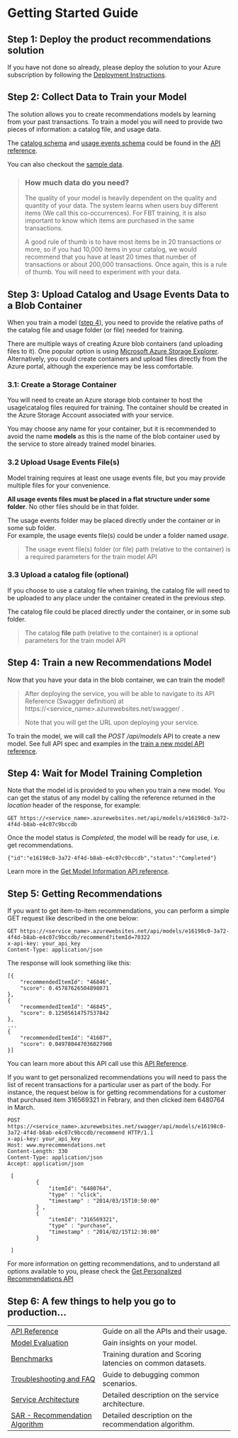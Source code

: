 # Getting Started Guide

## Step 1: Deploy the product recommendations solution

If you have not done so already, please deploy the solution to your Azure subscription
by following the [Deployment Instructions](doc/deployment-instructions.md).

## Step 2: Collect Data to Train your Model
The solution allows you to create recommendations models by learning 
from your past transactions. To train a model you will need to provide two pieces
of information: a catalog file, and usage data.

The [catalog schema](doc/api-reference.md#catalog-file-schema) and [usage events schema](doc/api-reference.md#usage-events-file-schema) could be found in the [API reference](doc/api-reference.md).

You can also checkout the [sample data](http://aka.ms/RecoSampleData).

> ### How much data do you need?
> The quality of your model is heavily dependent on the quality and quantity of your data.
> The system learns when users buy different items (We call this co-occurrences). For FBT training, it is also important to know which items are purchased in the same transactions.
> 
> A good rule of thumb is to have most items be in 20 transactions or more, so if you had 10,000 items in your catalog, we would recommend that you have at least 20 times that number of transactions or about 200,000 transactions. Once again, this is a rule of thumb. You will need to experiment with your data.

## Step 3: Upload Catalog and Usage Events Data to a Blob Container

When you train a model ([step 4](#step_4_train_a_new_recommendations_model)), you need to provide the relative paths of the catalog file and usage folder (or file) needed for training.

There are multiple ways of creating Azure blob containers (and uploading files to it). One popular option is using [Microsoft Azure Storage Explorer](http://storageexplorer.com/).
Alternatively, you could create containers and upload files directly from the Azure portal, although the experience may be less comfortable. 

### 3.1: Create a Storage Container
You will need to create an Azure storage blob container to host the usage\catalog files required for training. 
The container should be created in the Azure Storage Account associated with your service.

You may choose any name for your container, but it is recommended to avoid the name **models** as this is the name of the blob container
used by the service to store already trained model binaries.


### 3.2 Upload Usage Events File(s)

Model training requires at least one usage events file, but you may provide multiple files for your convenience.

**All usage events files must be placed in a flat structure under some folder**. No other files should be in that folder.

The usage events folder may be placed directly under the container or in some sub folder.   
For example, the usage events file(s) could be under a folder named *usage*. 

>The usage event file(s) folder (or file) path (relative to the container) is a required parameters for the train model API

### 3.3 Upload a catalog file (optional)
If you choose to use a catalog file when training, the catalog file will need to be uploaded to any place under the container created in the previous step.

The catalog file could be placed directly under the container, or in some sub folder.

>The catalog **file** path (relative to the container) is a optional parameters for the train model API 

## Step 4: Train a new Recommendations Model
Now that you have your data in the blob container, we can train the model!

>  After deploying the service, you will be able to navigate to its API Reference
>  (Swagger definition) at https://<service_name>.azurewebsites.net/swagger/ .
>
>  Note that you will get the URL upon deploying your service.

To train the model, we will call the *POST /api/models* API to create a new model. See full API spec and examples in the [train a new model API reference](doc/api-reference.md#train-a-new-model).

## Step 4: Wait for Model Training Completion

Note that the model id is provided to you when you train a new model.
You can get the status of any model by calling the reference returned in the *location* header of the response, for example:
```
GET https://<service_name>.azurewebsites.net/api/models/e16198c0-3a72-4f4d-b8ab-e4c07c9bccdb
```
Once the model status is *Completed*, the model will be ready for use, i.e. get recommendations. 
```
{"id":"e16198c0-3a72-4f4d-b8ab-e4c07c9bccdb","status":"Completed"}
```

Learn more in the [Get Model Information API reference](doc/api-reference.md#get-model-information).

## Step 5: Getting Recommendations

If you want to get item-to-item recommendations, you can perform a simple GET request like described in the one below: 

```
GET https://<service_name>.azurewebsites.net/api/models/e16198c0-3a72-4f4d-b8ab-e4c07c9bccdb/recommend?itemId=70322
x-api-key: your_api_key
Content-Type: application/json
```

The response will look something like this:

```
[{
	"recommendedItemId": "46846",
	"score": 0.45787626504898071
},
{
	"recommendedItemId": "46845",
	"score": 0.12505614757537842
},
...
{
	"recommendedItemId": "41607",
	"score": 0.049780447036027908
}]
```

You can learn more about this API call use this [API Reference](doc/api-reference.md#get-item-to-item-recommendations).

If you want to get personalized recommendations you will need to pass the list of recent transactions for a particular user as part of the body. 
For instance, the request below is for getting recommendations for a customer that purchased item 316569321 in Febrary, and then clicked item 6480764 in March.

```
POST https://<service_name>.azurewebsites.net/swagger/api/models/e16198c0-3a72-4f4d-b8ab-e4c07c9bccdb/recommend HTTP/1.1
x-api-key: your_api_key
Host: www.myrecommendations.net
Content-Length: 330
Content-Type: application/json
Accept: application/json

 [ 
         {          
             "itemId": "6480764",
             "type" : "click",    
             "timestamp" : "2014/03/15T10:50:00"
         } ,
         {          
             "itemId": "316569321",
             "type" : "purchase",
             "timestamp" : "2014/02/15T12:30:00"      
         }

 ]

```

For more information on getting recommendations, and to understand all options available to you, please check the [Get Personalized Recommendations API](doc/api-reference.md#get-personalized-recommendations)

## Step 6: A few things to help you go to production...

|||
|:-|:-|
|[API Reference](doc/api-reference.md) | Guide on all the APIs and their usage.|
|[Model Evaluation](doc/model-evaluation.md)| Gain insights on your model.|
|[Benchmarks](doc/benchmarks.md)| Training duration and Scoring latencies on common datasets.|
|[Troubleshooting and FAQ ](doc/troubleshooting-and-faq.md)| Guide to debugging common scenarios.|
|[Service Architecture](doc/architecture.md)| Detailed description on the service architecture. | 
|[SAR - Recommendation Algorithm](doc/sar.md)| Detailed description on the recommendation algorithm.| 



